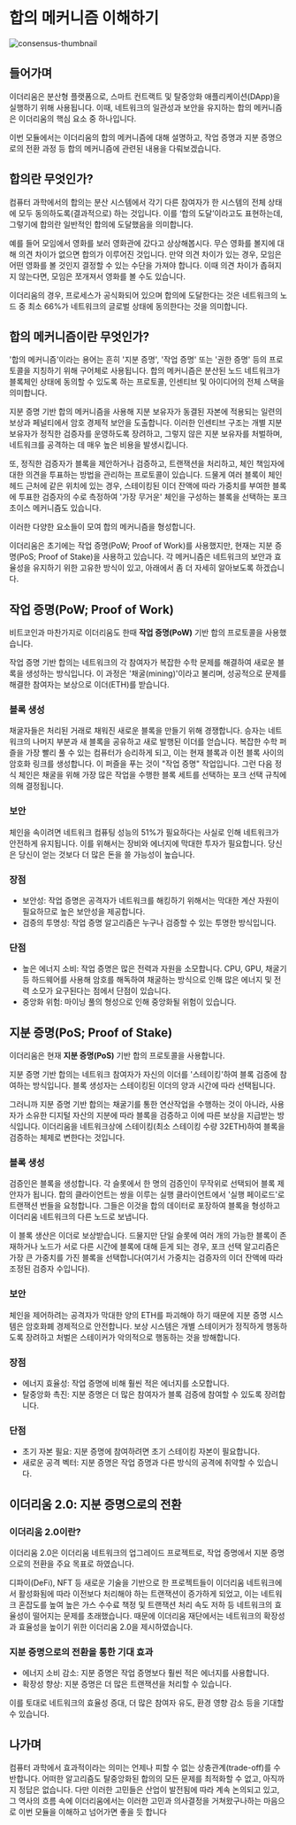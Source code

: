 # 합의 메커니즘 이해하기

![consensus-thumbnail](https://github.com/bohyunkang/road-to-bangkok/assets/65386533/e63054be-d856-464e-bc07-0622a01b217d)

## 들어가며

이더리움은 분산형 플랫폼으로, 스마트 컨트랙트 및 탈중앙화 애플리케이션(DApp)을 실행하기 위해 사용됩니다. 이때, 네트워크의 일관성과 보안을 유지하는 합의 메커니즘은 이더리움의 핵심 요소 중 하나입니다.

이번 모듈에서는 이더리움의 합의 메커니즘에 대해 설명하고, 작업 증명과 지분 증명으로의 전환 과정 등 합의 메커니즘에 관련된 내용을 다뤄보겠습니다.

## 합의란 무엇인가?

컴퓨터 과학에서의 합의는 분산 시스템에서 각기 다른 참여자가 한 시스템의 전체 상태에 모두 동의하도록(결과적으로) 하는 것입니다. 이를 ‘합의 도달’이라고도 표현하는데, 그렇기에 합의란 일반적인 합의에 도달했음을 의미합니다.

예를 들어 모임에서 영화를 보러 영화관에 갔다고 상상해봅시다. 무슨 영화를 볼지에 대해 의견 차이가 없으면 합의가 이루어진 것입니다. 만약 의견 차이가 있는 경우, 모임은 어떤 영화를 볼 것인지 결정할 수 있는 수단을 가져야 합니다. 이때 의견 차이가 좁혀지지 않는다면, 모임은 쪼개져서 영화를 볼 수도 있습니다.

이더리움의 경우, 프로세스가 공식화되어 있으며 합의에 도달한다는 것은 네트워크의 노드 중 최소 66%가 네트워크의 글로벌 상태에 동의한다는 것을 의미합니다.

## 합의 메커니즘이란 무엇인가?

'합의 메커니즘'이라는 용어는 흔히 '지분 증명', '작업 증명' 또는 '권한 증명' 등의 프로토콜을 지칭하기 위해 구어체로 사용됩니다. 합의 메커니즘은 분산된 노드 네트워크가 블록체인 상태에 동의할 수 있도록 하는 프로토콜, 인센티브 및 아이디어의 전체 스택을 의미합니다.

지분 증명 기반 합의 메커니즘을 사용해 지분 보유자가 동결된 자본에 적용되는 일련의 보상과 페널티에서 암호 경제적 보안을 도출합니다. 이러한 인센티브 구조는 개별 지분 보유자가 정직한 검증자를 운영하도록 장려하고, 그렇지 않은 지분 보유자를 처벌하며, 네트워크를 공격하는 데 매우 높은 비용을 발생시킵니다.

또, 정직한 검증자가 블록을 제안하거나 검증하고, 트랜잭션을 처리하고, 체인 책임자에 대한 의견을 투표하는 방법을 관리하는 프로토콜이 있습니다. 드물게 여러 블록이 체인 헤드 근처에 같은 위치에 있는 경우, 스테이킹된 이더 잔액에 따라 가중치를 부여한 블록에 투표한 검증자의 수로 측정하여 '가장 무거운' 체인을 구성하는 블록을 선택하는 포크 초이스 메커니즘도 있습니다.

이러한 다양한 요소들이 모여 합의 메커니즘을 형성합니다.

이더리움은 초기에는 작업 증명(PoW; Proof of Work)를 사용했지만, 현재는 지분 증명(PoS; Proof of Stake)을 사용하고 있습니다. 각 메커니즘은 네트워크의 보안과 효율성을 유지하기 위한 고유한 방식이 있고, 아래에서 좀 더 자세히 알아보도록 하겠습니다.

## 작업 증명(PoW; Proof of Work)

비트코인과 마찬가지로 이더리움도 한때 **작업 증명(PoW)** 기반 합의 프로토콜을 사용했습니다.

작업 증명 기반 합의는 네트워크의 각 참여자가 복잡한 수학 문제를 해결하여 새로운 블록을 생성하는 방식입니다. 이 과정은 '채굴(mining)'이라고 불리며, 성공적으로 문제를 해결한 참여자는 보상으로 이더(ETH)를 받습니다.

### 블록 생성

채굴자들은 처리된 거래로 채워진 새로운 블록을 만들기 위해 경쟁합니다. 승자는 네트워크의 나머지 부분과 새 블록을 공유하고 새로 발행된 이더를 얻습니다. 복잡한 수학 퍼즐을 가장 빨리 풀 수 있는 컴퓨터가 승리하게 되고, 이는 현재 블록과 이전 블록 사이의 암호화 링크를 생성합니다. 이 퍼즐을 푸는 것이 "작업 증명" 작업입니다. 그런 다음 정식 체인은 채굴을 위해 가장 많은 작업을 수행한 블록 세트를 선택하는 포크 선택 규칙에 의해 결정됩니다.

### 보안

체인을 속이려면 네트워크 컴퓨팅 성능의 51%가 필요하다는 사실로 인해 네트워크가 안전하게 유지됩니다. 이를 위해서는 장비와 에너지에 막대한 투자가 필요합니다. 당신은 당신이 얻는 것보다 더 많은 돈을 쓸 가능성이 높습니다.

### 장점

- 보안성: 작업 증명은 공격자가 네트워크를 해킹하기 위해서는 막대한 계산 자원이 필요하므로 높은 보안성을 제공합니다.
- 검증의 투명성: 작업 증명 알고리즘은 누구나 검증할 수 있는 투명한 방식입니다.

### 단점

- 높은 에너지 소비: 작업 증명은 많은 전력과 자원을 소모합니다. CPU, GPU, 채굴기 등 하드웨어를 사용해 암호를 해독하여 채굴하는 방식으로 인해 많은 에너지 및 전력 소모가 요구된다는 점에서 단점이 있습니다.
- 중앙화 위험: 마이닝 풀의 형성으로 인해 중앙화될 위험이 있습니다.

## 지분 증명(PoS; Proof of Stake)

이더리움은 현재 **지분 증명(PoS)** 기반 합의 프로토콜을 사용합니다.

지분 증명 기반 합의는 네트워크 참여자가 자신의 이더를 '스테이킹'하여 블록 검증에 참여하는 방식입니다. 블록 생성자는 스테이킹된 이더의 양과 시간에 따라 선택됩니다.

그러니까 지분 증명 기반 합의는 채굴기를 통한 연산작업을 수행하는 것이 아니라, 사용자가 소유한 디지털 자산의 지분에 따라 블록을 검증하고 이에 따른 보상을 지급받는 방식입니다. 이더리움을 네트워크상에 스테이킹(최소 스테이킹 수량 32ETH)하여 블록을 검증하는 체제로 변한다는 것입니다.

### 블록 생성

검증인은 블록을 생성합니다. 각 슬롯에서 한 명의 검증인이 무작위로 선택되어 블록 제안자가 됩니다. 합의 클라이언트는 쌍을 이루는 실행 클라이언트에서 '실행 페이로드'로 트랜잭션 번들을 요청합니다. 그들은 이것을 합의 데이터로 포장하여 블록을 형성하고 이더리움 네트워크의 다른 노드로 보냅니다.

이 블록 생산은 이더로 보상받습니다. 드물지만 단일 슬롯에 여러 개의 가능한 블록이 존재하거나 노드가 서로 다른 시간에 블록에 대해 듣게 되는 경우, 포크 선택 알고리즘은 가장 큰 가중치를 가진 블록을 선택합니다(여기서 가중치는 검증자의 이더 잔액에 따라 조정된 검증자 수입니다).

### 보안

체인을 제어하려는 공격자가 막대한 양의 ETH를 파괴해야 하기 때문에 지분 증명 시스템은 암호화폐 경제적으로 안전합니다. 보상 시스템은 개별 스테이커가 정직하게 행동하도록 장려하고 처벌은 스테이커가 악의적으로 행동하는 것을 방해합니다.

### 장점

- 에너지 효율성: 작업 증명에 비해 훨씬 적은 에너지를 소모합니다.
- 탈중앙화 촉진: 지분 증명은 더 많은 참여자가 블록 검증에 참여할 수 있도록 장려합니다.

### 단점

- 초기 자본 필요: 지분 증명에 참여하려면 초기 스테이킹 자본이 필요합니다.
- 새로운 공격 벡터: 지분 증명은 작업 증명과 다른 방식의 공격에 취약할 수 있습니다.

## 이더리움 2.0: 지분 증명으로의 전환

### 이더리움 2.0이란?

이더리움 2.0은 이더리움 네트워크의 업그레이드 프로젝트로, 작업 증명에서 지분 증명으로의 전환을 주요 목표로 하였습니다.

디파이(DeFi), NFT 등 새로운 기술을 기반으로 한 프로젝트들이 이더리움 네트워크에서 활성화됨에 따라 이전보다 처리해야 하는 트랜잭션이 증가하게 되었고, 이는 네트워크 혼잡도를 높여 높은 가스 수수료 책정 및 트랜잭션 처리 속도 저하 등 네트워크의 효율성이 떨어지는 문제를 초래했습니다. 때문에 이더리움 재단에서는 네트워크의 확장성과 효율성을 높이기 위한 이더리움 2.0을 제시하였습니다.

### 지분 증명으로의 전환을 통한 기대 효과

- 에너지 소비 감소: 지분 증명은 작업 증명보다 훨씬 적은 에너지를 사용합니다.
- 확장성 향상: 지분 증명은 더 많은 트랜잭션을 처리할 수 있습니다.

이를 토대로 네트워크의 효율성 증대, 더 많은 참여자 유도, 환경 영향 감소 등을 기대할 수 있습니다.

## 나가며

컴퓨터 과학에서 효과적이라는 의미는 언제나 피할 수 없는 상충관계(trade-off)를 수반합니다. 어떠한 알고리즘도 탈중앙화된 합의의 모든 문제를 최적화할 수 없고, 아직까지 정답은 없습니다. 다만 이러한 고민들은 산업이 발전됨에 따라 계속 논의되고 있고, 그 역사의 흐름 속에 이더리움에서는 이러한 고민과 의사결정을 거쳐왔구나하는 마음으로 이번 모듈을 이해하고 넘어가면 좋을 듯 합니다
